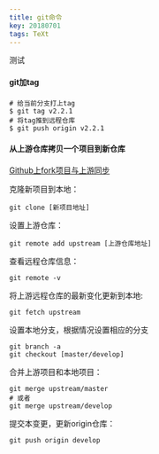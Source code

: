 ```yaml
---
title: git命令
key: 20180701
tags: TeXt
---
```


测试
<!--more-->

#### git加tag

```
# 给当前分支打上tag
$ git tag v2.2.1
# 将tag推到远程仓库
$ git push origin v2.2.1
```

#### 从上游仓库拷贝一个项目到新仓库

[Github上fork项目与上游同步](https://edonymu.com/2017/02/06/github%E4%B8%8Afork%E9%A1%B9%E7%9B%AE%E4%B8%8E%E4%B8%8A%E6%B8%B8%E5%90%8C%E6%AD%A5/)

克隆新项目到本地：

```
git clone [新项目地址]
```

设置上游仓库：

```
git remote add upstream [上游仓库地址]
```

查看远程仓库信息：

```
git remote -v
```

将上游远程仓库的最新变化更新到本地:

```
git fetch upstream
```

设置本地分支，根据情况设置相应的分支

```
git branch -a
git checkout [master/develop]
```

合并上游项目和本地项目：

```
git merge upstream/master
# 或者
git merge upstream/develop
```

提交本变更，更新origin仓库：

```
git push origin develop
```

